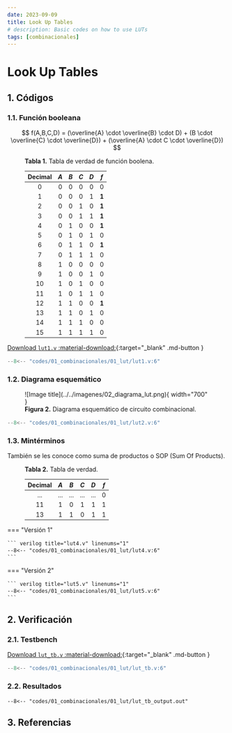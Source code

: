 ```yaml
---
date: 2023-09-09
title: Look Up Tables
# description: Basic codes on how to use LUTs
tags: [combinacionales]
---
```

# Look Up Tables

## 1. Códigos

### 1.1. Función booleana

$$
f(A,B,C,D) = (\overline{A}  \cdot \overline{B} \cdot D) + (B \cdot \overline{C} \cdot \overline{D}) + (\overline{A} \cdot C \cdot \overline{D})
$$

<figure markdown>
  <figcaption> <b>Tabla 1.</b> Tabla de verdad de función boolena.</figcaption>

| Decimal | $A$  | $B$  | $C$  | $D$  |  $f$  |
| :-----: | :--: | :--: | :--: | :--: | :---: |
|    0    |  0   |  0   |  0   |  0   |   0   |
|    1    |  0   |  0   |  0   |  1   | **1** |
|    2    |  0   |  0   |  1   |  0   | **1** |
|    3    |  0   |  0   |  1   |  1   | **1** |
|    4    |  0   |  1   |  0   |  0   | **1** |
|    5    |  0   |  1   |  0   |  1   |   0   |
|    6    |  0   |  1   |  1   |  0   | **1** |
|    7    |  0   |  1   |  1   |  1   |   0   |
|    8    |  1   |  0   |  0   |  0   |   0   |
|    9    |  1   |  0   |  0   |  1   |   0   |
|   10    |  1   |  0   |  1   |  0   |   0   |
|   11    |  1   |  0   |  1   |  1   |   0   |
|   12    |  1   |  1   |  0   |  0   | **1** |
|   13    |  1   |  1   |  0   |  1   |   0   |
|   14    |  1   |  1   |  1   |  0   |   0   |
|   15    |  1   |  1   |  1   |  1   |   0   |

</figure>






[Download `lut1.v` :material-download:](https://github.com/cirofabianbermudez/curso_fpga/blob/main/codes/01_combinacionales/01_lut/lut1.v){:target="_blank" .md-button }

``` verilog title="lut1.v" linenums="1"
--8<-- "codes/01_combinacionales/01_lut/lut1.v:6"
```

### 1.2. Diagrama esquemático

<figure markdown>
  ![Image title](../../imagenes/02_diagrama_lut.png){ width="700" }
  <figcaption><b>Figura 2.</b> Diagrama esquemático de circuito combinacional.</figcaption>
</figure>


``` verilog title="lut2.v" linenums="1"
--8<-- "codes/01_combinacionales/01_lut/lut2.v:6"
```

### 1.3. Mintérminos
También se les conoce como suma de productos o SOP (Sum Of Products).

<figure markdown>
  <figcaption> <b>Tabla 2.</b> Tabla de verdad.</figcaption>

| Decimal | $A$  | $B$  | $C$  | $D$  | $f$  |
| :-----: | :--: | :--: | :--: | :--: | :--: |
|   ...   |  ...   |  ...   |  ...   |  ...   |  0  |
|   11    |  1   |  0   |  1   |  1   |  1   |
|   13    |  1   |  1   |  0   |  1   |  1   |

</figure>


=== "Versión 1"

    ``` verilog title="lut4.v" linenums="1"
    --8<-- "codes/01_combinacionales/01_lut/lut4.v:6"
    ```

=== "Versión 2"

    ``` verilog title="lut5.v" linenums="1"
    --8<-- "codes/01_combinacionales/01_lut/lut5.v:6"
    ```

## 2. Verificación
### 2.1. Testbench

[Download `lut_tb.v` :material-download:](https://github.com/cirofabianbermudez/curso_fpga/blob/main/codes/01_combinacionales/01_lut/lut_tb.v){:target="_blank" .md-button }

``` verilog title="lut_tb.v" linenums="1"
--8<-- "codes/01_combinacionales/01_lut/lut_tb.v:6"
```

### 2.2. Resultados
```plain title="lut_tb_output.txt" linenums="1"
--8<-- "codes/01_combinacionales/01_lut/lut_tb_output.out"
```

## 3. Referencias
[^1]: Russell, “Tutorial - Boolean Algebra using Look-Up Tables (LUTs)”, *Nandland*, el 9 de junio de 2022. [https://nandland.com/lesson-4-what-is-a-look-up-table-lut](https://nandland.com/lesson-4-what-is-a-look-up-table-lut) (consultado el 17 de julio de 2023).
[^2]: “Quine–McCluskey algorithm”. [https://www.mathematik.uni-marburg.de/~thormae/lectures/ti1/code/qmc](https://www.mathematik.uni-marburg.de/~thormae/lectures/ti1/code/qmc) (consultado el 17 de julio de 2023).
[^3]: “Gate Level Modeling”, ChipVerify. [https://www.chipverify.com/verilog/verilog-gate-level-modeling](https://www.chipverify.com/verilog/verilog-gate-level-modeling) (consultado el 17 de julio de 2023).
